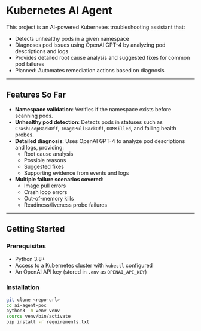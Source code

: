 # Kubernetes AI Agent

This project is an AI-powered Kubernetes troubleshooting assistant that:

- Detects unhealthy pods in a given namespace
- Diagnoses pod issues using OpenAI GPT-4 by analyzing pod descriptions and logs
- Provides detailed root cause analysis and suggested fixes for common pod failures
- Planned: Automates remediation actions based on diagnosis

---

## Features So Far

- **Namespace validation**: Verifies if the namespace exists before scanning pods.
- **Unhealthy pod detection**: Detects pods in statuses such as `CrashLoopBackOff`, `ImagePullBackOff`, `OOMKilled`, and failing health probes.
- **Detailed diagnosis**: Uses OpenAI GPT-4 to analyze pod descriptions and logs, providing:
  - Root cause analysis
  - Possible reasons
  - Suggested fixes
  - Supporting evidence from events and logs
- **Multiple failure scenarios covered**:
  - Image pull errors
  - Crash loop errors
  - Out-of-memory kills
  - Readiness/liveness probe failures

---

## Getting Started

### Prerequisites

- Python 3.8+
- Access to a Kubernetes cluster with `kubectl` configured
- An OpenAI API key (stored in `.env` as `OPENAI_API_KEY`)

### Installation

```bash
git clone <repo-url>
cd ai-agent-poc
python3 -m venv venv
source venv/bin/activate
pip install -r requirements.txt

